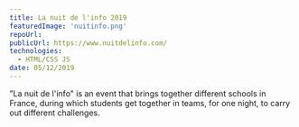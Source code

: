 ```yaml
---
title: La nuit de l'info 2019
featuredImage: 'nuitinfo.png'
repoUrl:
publicUrl: https://www.nuitdelinfo.com/
technologies:
  - HTML/CSS JS
date: 05/12/2019
---
```


"La nuit de l'info" is an event that brings together different schools in France, during which students get together in teams, for one night, to carry out different challenges.

